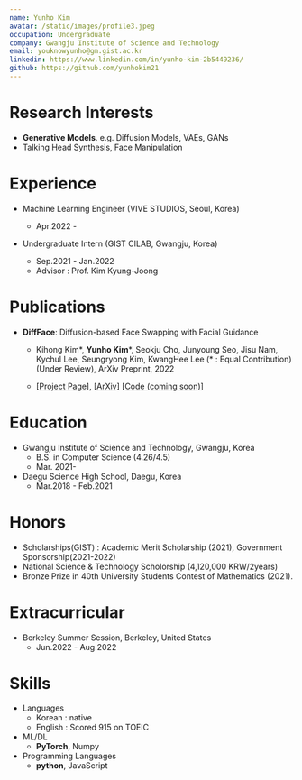 ```yaml
---
name: Yunho Kim
avatar: /static/images/profile3.jpeg
occupation: Undergraduate
company: Gwangju Institute of Science and Technology
email: youknowyunho@gm.gist.ac.kr
linkedin: https://www.linkedin.com/in/yunho-kim-2b5449236/
github: https://github.com/yunhokim21
---
```


# Research Interests

- **Generative Models**. e.g. Diffusion Models, VAEs, GANs
- Talking Head Synthesis, Face Manipulation

# Experience

- Machine Learning Engineer (VIVE STUDIOS, Seoul, Korea)

  - Apr.2022 -

- Undergraduate Intern (GIST CILAB, Gwangju, Korea)
  - Sep.2021 - Jan.2022
  - Advisor : Prof. Kim Kyung-Joong

# Publications

- **DiffFace**: Diffusion-based Face Swapping with Facial Guidance

  - Kihong Kim\*, **Yunho Kim**\*, Seokju Cho, Junyoung Seo, Jisu Nam, Kychul Lee, Seungryong Kim, KwangHee Lee (\* : Equal Contribution) (Under Review), ArXiv Preprint, 2022

  - [\[Project Page\]](https://hxngiee.github.io/DiffFace/), [\[ArXiv\]](https://arxiv.org/abs/2212.13344) [\[Code (coming soon)\]](https://github.com/hxngiee/DiffFace)

# Education

- Gwangju Institute of Science and Technology, Gwangju, Korea
  - B.S. in Computer Science (4.26/4.5)
  - Mar. 2021-
- Daegu Science High School, Daegu, Korea
  - Mar.2018 - Feb.2021

# Honors

- Scholarships(GIST) : Academic Merit Scholarship (2021), Government Sponsorship(2021-2022)
- National Science & Technology Scholorship (4,120,000 KRW/2years)
- Bronze Prize in 40th University Students Contest of Mathematics (2021).

# Extracurricular

- Berkeley Summer Session, Berkeley, United States
  - Jun.2022 - Aug.2022

# Skills

- Languages
  - Korean : native
  - English : Scored 915 on TOEIC
- ML/DL
  - **PyTorch**, Numpy
- Programming Languages
  - **python**, JavaScript
